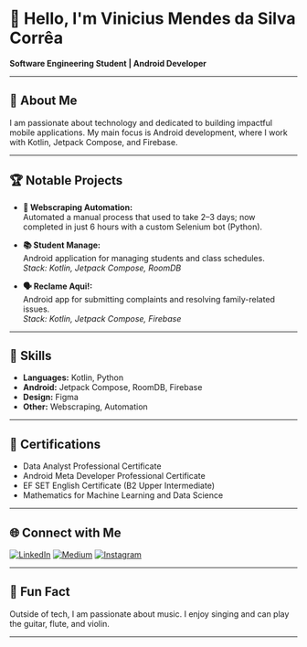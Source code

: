 # 👋 Hello, I'm Vinicius Mendes da Silva Corrêa

**Software Engineering Student | Android Developer**

---

## 🚀 About Me

I am passionate about technology and dedicated to building impactful mobile applications. My main focus is Android development, where I work with Kotlin, Jetpack Compose, and Firebase.

---

## 🏆 Notable Projects

- **🤖 Webscraping Automation:**  
  Automated a manual process that used to take 2–3 days; now completed in just 6 hours with a custom Selenium bot (Python).

- **📚 Student Manage:**  
  Android application for managing students and class schedules.  
  *Stack: Kotlin, Jetpack Compose, RoomDB*

- **🗣️ Reclame Aqui!:**  
  Android app for submitting complaints and resolving family-related issues.  
  *Stack: Kotlin, Jetpack Compose, Firebase*

---

## 💼 Skills

- **Languages:** Kotlin, Python  
- **Android:** Jetpack Compose, RoomDB, Firebase  
- **Design:** Figma  
- **Other:** Webscraping, Automation

---

## 📜 Certifications

- Data Analyst Professional Certificate  
- Android Meta Developer Professional Certificate  
- EF SET English Certificate (B2 Upper Intermediate)  
- Mathematics for Machine Learning and Data Science

---

## 🌐 Connect with Me

[![LinkedIn](https://img.shields.io/badge/-LinkedIn-blue?logo=linkedin&logoColor=white)](https://www.linkedin.com/in/vinicius-mendes-da-silva-correa-467718260/)
[![Medium](https://img.shields.io/badge/-Medium-black?logo=medium&logoColor=white)](https://medium.com/@vini_mendesk)
[![Instagram](https://img.shields.io/badge/-Instagram-E4405F?logo=instagram&logoColor=white)](https://www.instagram.com/vini_mendesk/)

---

## 🎵 Fun Fact

Outside of tech, I am passionate about music. I enjoy singing and can play the guitar, flute, and violin.

---
